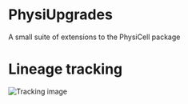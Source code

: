 # PhysiUpgrades

A small suite of extensions to the PhysiCell package

# Lineage tracking

![Tracking image](https://github.com/sergiyayf/PhysiUpgrades/tree/master/python-loader/images/tracking.png)
